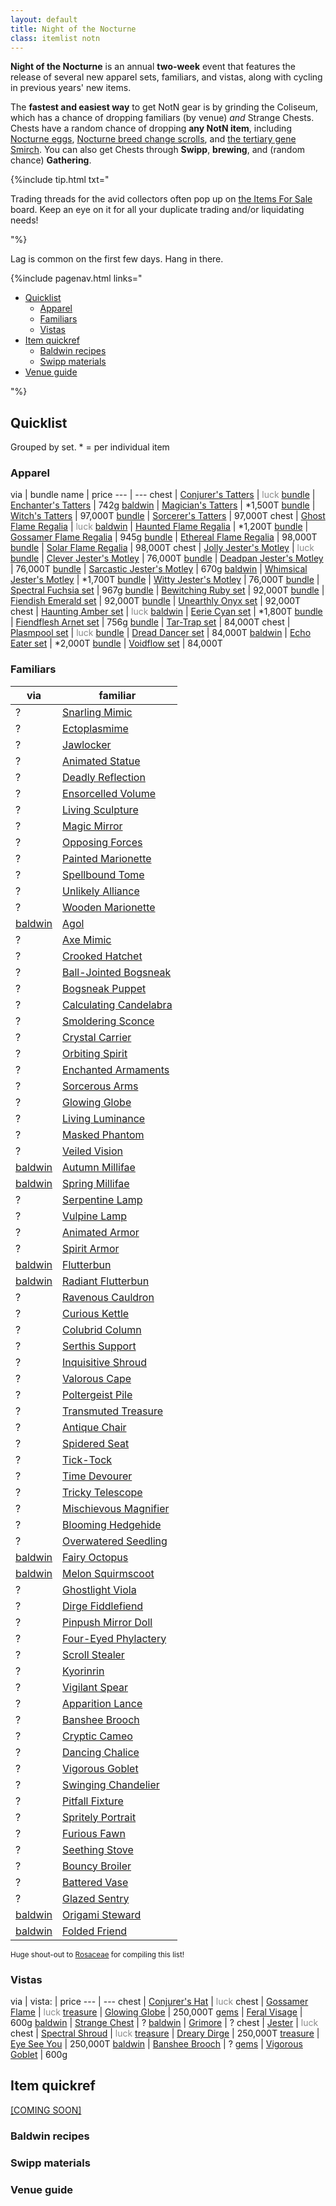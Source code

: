 ```yaml
---
layout: default
title: Night of the Nocturne
class: itemlist notn
---
```

**Night of the Nocturne** is an annual **two-week** event that features the release of several new apparel sets, familiars, and vistas, along with cycling in previous years' new items.

The **fastest and easiest way** to get NotN gear is by grinding the Coliseum, which has a chance of dropping familiars (by venue) *and* Strange Chests. Chests have a random chance of dropping **any NotN item**, including [Nocturne eggs](https://www1.flightrising.com/game-database/item/7691), [Nocturne breed change scrolls](https://www1.flightrising.com/game-database/item/7692), and [the tertiary gene Smirch](https://www1.flightrising.com/game-database/item/25153). You can also get Chests through **Swipp**, **brewing**, and (random chance) **Gathering**.

{%include tip.html txt="<p>Trading threads for the avid collectors often pop up on <a href='https://www1.flightrising.com/forums/ibaz'>the Items For Sale</a> board. Keep an eye on it for all your duplicate trading and/or liquidating needs!</p>"%}

Lag is common on the first few days. Hang in there.

{%include pagenav.html links="<ul><li><a href='#quicklist'>Quicklist</a><ul><li><a href='#apparel'>Apparel</a></li><li><a href='#familiars'>Familiars</a></li><li><a href='#vistas'>Vistas</a></li></ul></li><li><a href='#item-quickref'>Item quickref</a><ul><li><a href='#baldwin-recipes'>Baldwin recipes</a></li><li><a href='#swipp-materials'>Swipp materials</a></li></ul></li><li><a href='#venue-guide'>Venue guide</a></li></ul>"%}

## Quicklist

Grouped by set. \* = per individual item

### Apparel

via | bundle name | price
--- | ---
chest | [Conjurer's Tatters](https://www1.flightrising.com/game-database/items/apparel?name=Conjurer) | <span style="opacity:.5">luck</span>
[bundle](https://flightrising.com/main.php?p=market&tab=bundle&type=1) | [Enchanter's Tatters](https://www1.flightrising.com/game-database/items/apparel?name=Enchanter) | 742g
[baldwin](#baldwin-recipes) | [Magician's Tatters](https://www1.flightrising.com/game-database/items/apparel?name=Magician) | \*1,500T
[bundle](https://flightrising.com/main.php?p=market&tab=bundle) | [Witch's Tatters](https://www1.flightrising.com/game-database/items/apparel?name=SETNAME) | 97,000T
[bundle](https://flightrising.com/main.php?p=market&tab=bundle) | [Sorcerer's Tatters](https://www1.flightrising.com/game-database/items/apparel?name=SETNAME) | 97,000T
chest | [Ghost Flame Regalia](https://www1.flightrising.com/game-database/items/apparel?name=Ghost+Flame) | <span style="opacity:.5">luck</span>
[baldwin](#baldwin-recipes) | [Haunted Flame Regalia](https://www1.flightrising.com/game-database/items/apparel?name=Haunted+Flame) | \*1,200T
[bundle](https://flightrising.com/main.php?p=market&tab=bundle&type=1) | [Gossamer Flame Regalia](https://www1.flightrising.com/game-database/items/apparel?name=Gossamer+Flame) | 945g
[bundle](https://flightrising.com/main.php?p=market&tab=bundle) | [Ethereal Flame Regalia](https://www1.flightrising.com/game-database/items/apparel?name=Ethereal+Flame) | 98,000T
[bundle](https://flightrising.com/main.php?p=market&tab=bundle) | [Solar Flame Regalia](https://www1.flightrising.com/game-database/items/apparel?name=Solar+Flame) | 98,000T
chest | [Jolly Jester's Motley](https://www1.flightrising.com/game-database/items/apparel?name=Jolly+Jester) | <span style="opacity:.5">luck</span>
[bundle](https://flightrising.com/main.php?p=market&tab=bundle) | [Clever Jester's Motley](https://www1.flightrising.com/game-database/items/apparel?name=Clever+Jester) | 76,000T
[bundle](https://flightrising.com/main.php?p=market&tab=bundle) | [Deadpan Jester's Motley](https://www1.flightrising.com/game-database/items/apparel?name=Deadpan+Jester) | 76,000T
[bundle](https://flightrising.com/main.php?p=market&tab=bundle&type=1) | [Sarcastic Jester's Motley](https://www1.flightrising.com/game-database/items/apparel?name=Sarcastic+Jester) | 670g
[baldwin](#baldwin-recipes) | [Whimsical Jester's Motley](https://www1.flightrising.com/game-database/items/apparel?name=Whimsical+Jester) | \*1,700T
[bundle](https://flightrising.com/main.php?p=market&tab=bundle) | [Witty Jester's Motley](https://www1.flightrising.com/game-database/items/apparel?name=Witty+Jester) | 76,000T
[bundle](https://flightrising.com/main.php?p=market&tab=bundle&type=1) | [Spectral Fuchsia set](https://www1.flightrising.com/game-database/items/apparel?name=Spectral+Fuchsia) | 967g
[bundle](https://flightrising.com/main.php?p=market&tab=bundle) | [Bewitching Ruby set](https://www1.flightrising.com/game-database/items/apparel?name=Betwitching+Ruby) | 92,000T
[bundle](https://flightrising.com/main.php?p=market&tab=bundle) | [Fiendish Emerald set](https://www1.flightrising.com/game-database/items/apparel?name=Fiendish+Emerald) | 92,000T
[bundle](https://flightrising.com/main.php?p=market&tab=bundle) | [Unearthly Onyx set](https://www1.flightrising.com/game-database/items/apparel?name=Unearthly+Onyx) | 92,000T
chest | [Haunting Amber set](https://www1.flightrising.com/game-database/items/apparel?name=Haunting+Amber) | <span style="opacity:.5">luck</span>
[baldwin](#baldwin-recipes) | [Eerie Cyan set](https://www1.flightrising.com/game-database/items/apparel?name=Eerie+Cyan) | \*1,800T
[bundle](https://flightrising.com/main.php?p=market&tab=bundle&type=1) | [Fiendflesh Arnet set](https://www1.flightrising.com/game-database/items/apparel?name=Fiendflesh+Arnet) | 756g
[bundle](https://flightrising.com/main.php?p=market&tab=bundle) | [Tar-Trap set](https://www1.flightrising.com/game-database/items/apparel?name=Tar-Trap) | 84,000T
chest | [Plasmpool set](https://www1.flightrising.com/game-database/items/apparel?name=Plasmpool) | <span style="opacity:.5">luck</span>
[bundle](https://flightrising.com/main.php?p=market&tab=bundle) | [Dread Dancer set](https://www1.flightrising.com/game-database/items/apparel?name=Dread+Dancer) | 84,000T
[baldwin](#baldwin-recipes) | [Echo Eater set](https://www1.flightrising.com/game-database/items/apparel?name=Echo+Eater) | \*2,000T
[bundle](https://flightrising.com/main.php?p=market&tab=bundle) | [Voidflow set](https://www1.flightrising.com/game-database/items/apparel?name=Voidflow) | 84,000T

### Familiars

via | <span class="redundant">familiar</span>
--- | ---
? | [Snarling Mimic](https://www1.flightrising.com/game-database/item/7697) | ?
? | [Ectoplasmime](https://www1.flightrising.com/game-database/item/7698) | ?
? | [Jawlocker](https://www1.flightrising.com/game-database/item/7699) | ?
? | [Animated Statue](https://www1.flightrising.com/game-database/item/15280) | ?
? | [Deadly Reflection](https://www1.flightrising.com/game-database/item/15281) | ?
? | [Ensorcelled Volume](https://www1.flightrising.com/game-database/item/15282) | ?
? | [Living Sculpture](https://www1.flightrising.com/game-database/item/15283) | ?
? | [Magic Mirror](https://www1.flightrising.com/game-database/item/15284) | ?
? | [Opposing Forces](https://www1.flightrising.com/game-database/item/15285) | ?
? | [Painted Marionette](https://www1.flightrising.com/game-database/item/15286) | ?
? | [Spellbound Tome](https://www1.flightrising.com/game-database/item/15287) | ?
? | [Unlikely Alliance](https://www1.flightrising.com/game-database/item/15288) | ?
? | [Wooden Marionette](https://www1.flightrising.com/game-database/item/15289) | ?
[baldwin](#baldwin-recipes) | [Agol](https://www1.flightrising.com/game-database/item/15298) | ?
? | [Axe Mimic](https://www1.flightrising.com/game-database/item/20809) | ?
? | [Crooked Hatchet](https://www1.flightrising.com/game-database/item/20810) | ?
? | [Ball-Jointed Bogsneak](https://www1.flightrising.com/game-database/item/20811) | ?
? | [Bogsneak Puppet](https://www1.flightrising.com/game-database/item/20812) | ?
? | [Calculating Candelabra](https://www1.flightrising.com/game-database/item/20813) | ?
? | [Smoldering Sconce](https://www1.flightrising.com/game-database/item/20814) | ?
? | [Crystal Carrier](https://www1.flightrising.com/game-database/item/20815) | ?
? | [Orbiting Spirit](https://www1.flightrising.com/game-database/item/20816) | ?
? | [Enchanted Armaments](https://www1.flightrising.com/game-database/item/20817) | ?
? | [Sorcerous Arms](https://www1.flightrising.com/game-database/item/20818) | ?
? | [Glowing Globe](https://www1.flightrising.com/game-database/item/20819) | ?
? | [Living Luminance](https://www1.flightrising.com/game-database/item/20820) | ?
? | [Masked Phantom](https://www1.flightrising.com/game-database/item/20821) | ?
? | [Veiled Vision](https://www1.flightrising.com/game-database/item/20822) | ?
[baldwin](#baldwin-recipes) | [Autumn Millifae](https://www1.flightrising.com/game-database/item/20823) | ?
[baldwin](#baldwin-recipes) | [Spring Millifae](https://www1.flightrising.com/game-database/item/20824) | ?
? | [Serpentine Lamp](https://www1.flightrising.com/game-database/item/20825) | ?
? | [Vulpine Lamp](https://www1.flightrising.com/game-database/item/20826) | ?
? | [Animated Armor](https://www1.flightrising.com/game-database/item/20827) | ?
? | [Spirit Armor](https://www1.flightrising.com/game-database/item/20828) | ?
[baldwin](#baldwin-recipes) | [Flutterbun](https://www1.flightrising.com/game-database/item/25161) | ?
[baldwin](#baldwin-recipes) | [Radiant Flutterbun](https://www1.flightrising.com/game-database/item/25162) | ?
? | [Ravenous Cauldron](https://www1.flightrising.com/game-database/item/25163) | ?
? | [Curious Kettle](https://www1.flightrising.com/game-database/item/25164) | ?
? | [Colubrid Column](https://www1.flightrising.com/game-database/item/25165) | ?
? | [Serthis Support](https://www1.flightrising.com/game-database/item/25166) | ?
? | [Inquisitive Shroud](https://www1.flightrising.com/game-database/item/25167) | ?
? | [Valorous Cape](https://www1.flightrising.com/game-database/item/25168) | ?
? | [Poltergeist Pile](https://www1.flightrising.com/game-database/item/25169) | ?
? | [Transmuted Treasure](https://www1.flightrising.com/game-database/item/25170) | ?
? | [Antique Chair](https://www1.flightrising.com/game-database/item/25171) | ?
? | [Spidered Seat](https://www1.flightrising.com/game-database/item/25172) | ?
? | [Tick-Tock](https://www1.flightrising.com/game-database/item/25173) | ?
? | [Time Devourer](https://www1.flightrising.com/game-database/item/25174) | ?
? | [Tricky Telescope](https://www1.flightrising.com/game-database/item/28762) | ?
? | [Mischievous Magnifier](https://www1.flightrising.com/game-database/item/28763) | ?
? | [Blooming Hedgehide](https://www1.flightrising.com/game-database/item/28764) | ?
? | [Overwatered Seedling](https://www1.flightrising.com/game-database/item/28765) | ?
[baldwin](#baldwin-recipes) | [Fairy Octopus](https://www1.flightrising.com/game-database/item/28766) | ?
[baldwin](#baldwin-recipes) | [Melon Squirmscoot](https://www1.flightrising.com/game-database/item/28767) | ?
? | [Ghostlight Viola](https://www1.flightrising.com/game-database/item/28768) | ?
? | [Dirge Fiddlefiend](https://www1.flightrising.com/game-database/item/28769) | ?
? | [Pinpush Mirror Doll](https://www1.flightrising.com/game-database/item/28770) | ?
? | [Four-Eyed Phylactery](https://www1.flightrising.com/game-database/item/28771) | ?
? | [Scroll Stealer](https://www1.flightrising.com/game-database/item/28860) | ?
? | [Kyorinrin](https://www1.flightrising.com/game-database/item/28861) | ?
? | [Vigilant Spear](https://www1.flightrising.com/game-database/item/32666) | ?
? | [Apparition Lance](https://www1.flightrising.com/game-database/item/32667) | ?
? | [Banshee Brooch](https://www1.flightrising.com/game-database/item/32668) | ?
? | [Cryptic Cameo](https://www1.flightrising.com/game-database/item/32669) | ?
? | [Dancing Chalice](https://www1.flightrising.com/game-database/item/32670) | ?
? | [Vigorous Goblet](https://www1.flightrising.com/game-database/item/32671) | ?
? | [Swinging Chandelier](https://www1.flightrising.com/game-database/item/32672) | ?
? | [Pitfall Fixture](https://www1.flightrising.com/game-database/item/32673) | ?
? | [Spritely Portrait](https://www1.flightrising.com/game-database/item/32674) | ?
? | [Furious Fawn](https://www1.flightrising.com/game-database/item/32675) | ?
? | [Seething Stove](https://www1.flightrising.com/game-database/item/32676) | ?
? | [Bouncy Broiler](https://www1.flightrising.com/game-database/item/32677) | ?
? | [Battered Vase](https://www1.flightrising.com/game-database/item/32678) | ?
? | [Glazed Sentry](https://www1.flightrising.com/game-database/item/32679) | ?
[baldwin](#baldwin-recipes) | [Origami Steward](https://www1.flightrising.com/game-database/item/32682) | ?
[baldwin](#baldwin-recipes) | [Folded Friend](https://www1.flightrising.com/game-database/item/32683) | ?

<sub>Huge shout-out to [Rosaceae](https://flightrising.com/main.php?p=lair&tab=userpage&id=154165) for compiling this list!</sub>

### Vistas

via | <span class="redundant">vista:</span> | price
--- | ---
chest | [Conjurer's Hat](https://www1.flightrising.com/game-database/item/20803) | <span style="opacity:.5">luck</span>
chest | [Gossamer Flame](https://www1.flightrising.com/game-database/item/20804) | <span style="opacity:.5">luck</span>
[treasure](https://flightrising.com/main.php?p=market&tab=spec) | [Glowing Globe](https://www1.flightrising.com/game-database/item/20805) | 250,000T
[gems](https://flightrising.com/main.php?p=market&tab=spec&type=1) | [Feral Visage](https://www1.flightrising.com/game-database/item/20806) | 600g
[baldwin](#baldwin-recipes) | [Strange Chest](https://www1.flightrising.com/game-database/item/20808) | ?
[baldwin](#baldwin-recipes) | [Grimore](https://www1.flightrising.com/game-database/item/25176) | ?
chest | [Jester](https://www1.flightrising.com/game-database/item/25178) | <span style="opacity:.5">luck</span>
chest | [Spectral Shroud](https://www1.flightrising.com/game-database/item/28820) | <span style="opacity:.5">luck</span>
[treasure](https://flightrising.com/main.php?p=market&tab=spec) | [Dreary Dirge](https://www1.flightrising.com/game-database/item/28839) | 250,000T
[treasure](https://flightrising.com/main.php?p=market&tab=spec) | [Eye See You](https://www1.flightrising.com/game-database/item/28840) | 250,000T
[baldwin](#baldwin-recipes) | [Banshee Brooch](https://www1.flightrising.com/game-database/item/32681) | ?
[gems](https://flightrising.com/main.php?p=market&tab=spec&type=1) | [Vigorous Goblet](https://www1.flightrising.com/game-database/item/32762) | 600g

## Item quickref

[[COMING SOON]](https://www1.flightrising.com/forums/gde/2768916)

### Baldwin recipes

### Swipp materials

### Venue guide